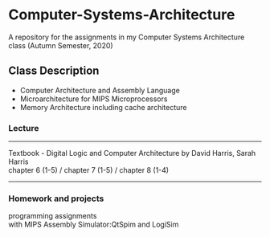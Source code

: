 # Computer-Systems-Architecture
A repository for the assignments in my Computer Systems Architecture class (Autumn Semester, 2020)
## Class Description
- Computer Architecture and Assembly Language
- Microarchitecture for MIPS Microprocessors
- Memory Architecture including cache architecture

### Lecture

*  *  *
Textbook - Digital Logic and Computer Architecture by David Harris, Sarah Harris\
chapter 6 (1-5) / chapter 7 (1-5) / chapter 8 (1-4)
*  *  *
### Homework and projects
programming assignments\
with MIPS Assembly Simulator:QtSpim and LogiSim


